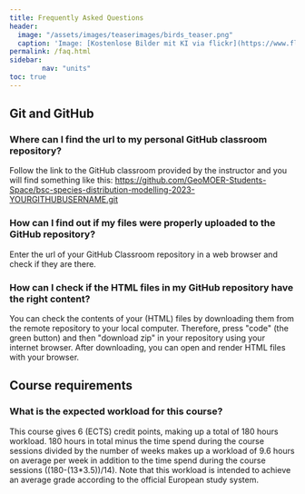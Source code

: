 ```yaml
---
title: Frequently Asked Questions
header:
  image: "/assets/images/teaserimages/birds_teaser.png"
  caption: 'Image: [Kostenlose Bilder mit KI via flickr](https://www.flickr.com/photos/ai_universe/53440008559/); [CC BY 2.0 DEED](https://creativecommons.org/licenses/by/2.0/); image cropped'
permalink: /faq.html
sidebar:
        nav: "units" 
toc: true
---
```


## Git and GitHub

### Where can I find the url to my personal GitHub classroom repository?
Follow the link to the GitHub classroom provided by the instructor and you will find something like this:
https://github.com/GeoMOER-Students-Space/bsc-species-distribution-modelling-2023-YOURGITHUBUSERNAME.git

### How can I find out if my files were properly uploaded to the GitHub repository?
Enter the url of your GitHub Classroom repository in a web browser and check if they are there.

### How can I check if the HTML files in my GitHub repository have the right content?
You can check the contents of your (HTML) files by downloading them from the remote repository to your local computer. 
Therefore, press "code" (the green button) and then "download zip" in your repository using your internet browser.
After downloading, you can open and render HTML files with your browser.


## Course requirements

### What is the expected workload for this course?
This course gives 6 (ECTS) credit points, making up a total of 180 hours workload.
180 hours in total minus the time spend during the course sessions divided by the number of weeks makes up a workload of 9.6 hours on average per week in addition to the time spend during the course sessions ((180-(13*3.5))/14). Note that this workload is intended to achieve an average grade according to the official European study system.



<!--

## Requirements for passing the course

### German students

If you have not yet done so, upload **all** four assignments to your personal GitHub classroom repository by **July 22th 2022 (preliminary)** latest.
Later uploads will not be accepted.
Your mark is the weighted average of the marked assignments and the student tutorial.
It will be forwarded to the department credit system if the above mentioned requirements are fulfilled.



### Overview assignments

Assignment 1: [Hello R, Hello GitHub](https://geomoer.github.io/moer-bsc-project-seminar-SDM//unit01/unit01-06_assignment.html)

Assignment 2: [Input and Output of Data](https://geomoer.github.io/moer-bsc-project-seminar-SDM//unit02/unit02-06_assignment.html)

Assignment 3: [Spatial Data Processing](https://geomoer.github.io/moer-bsc-project-seminar-SDM//unit03/unit03-06_assignment.html)

Assignment 4: [Execute the Digitizer](https://geomoer.github.io/moer-bsc-project-seminar-SDM//unit07/unit07-03_assignment.html)

-->













